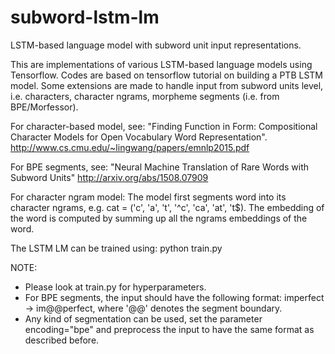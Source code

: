 # subword-lstm-lm

LSTM-based language model with subword unit input representations.

This are implementations of various LSTM-based language models using Tensorflow. 
Codes are based on tensorflow tutorial on building a PTB LSTM model. 
Some extensions are made to handle input from subword units level, i.e. characters, character ngrams, morpheme segments 
(i.e. from BPE/Morfessor).

For character-based model, see:
"Finding Function in Form: Compositional Character Models for Open Vocabulary Word Representation".
http://www.cs.cmu.edu/~lingwang/papers/emnlp2015.pdf

For BPE segments, see:
"Neural Machine Translation of Rare Words with Subword Units"
http://arxiv.org/abs/1508.07909

For character ngram model:
The model first segments word into its character ngrams, e.g. cat = ('c', 'a', 't', '^c', 'ca', 'at', 't$). The embedding of the word is computed by summing up all the ngrams embeddings of the word.

The LSTM LM can be trained using:
python train.py

NOTE:
- Please look at train.py for hyperparameters.
- For BPE segments, the input should have the following format: imperfect -> im@@perfect, where '@@' denotes the segment boundary.
- Any kind of segmentation can be used, set the parameter encoding="bpe" and preprocess the input to have the same format as described before.



